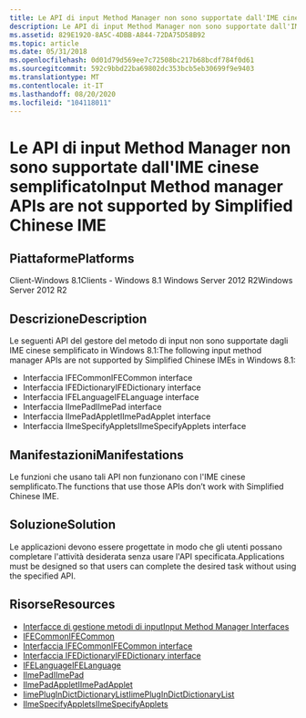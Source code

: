 ```yaml
---
title: Le API di input Method Manager non sono supportate dall'IME cinese semplificato
description: Le API di input Method Manager non sono supportate dall'IME cinese semplificato
ms.assetid: 829E1920-8A5C-4DBB-A844-72DA75D58B92
ms.topic: article
ms.date: 05/31/2018
ms.openlocfilehash: 0d01d79d569ee7c72508bc217b68bcdf784f0d61
ms.sourcegitcommit: 592c9bbd22ba69802dc353bcb5eb30699f9e9403
ms.translationtype: MT
ms.contentlocale: it-IT
ms.lasthandoff: 08/20/2020
ms.locfileid: "104118011"
---
```

# <a name="input-method-manager-apis-are-not-supported-by-simplified-chinese-ime"></a><span data-ttu-id="d7a09-103">Le API di input Method Manager non sono supportate dall'IME cinese semplificato</span><span class="sxs-lookup"><span data-stu-id="d7a09-103">Input Method manager APIs are not supported by Simplified Chinese IME</span></span>

## <a name="platforms"></a><span data-ttu-id="d7a09-104">Piattaforme</span><span class="sxs-lookup"><span data-stu-id="d7a09-104">Platforms</span></span>

<dl> <span data-ttu-id="d7a09-105">Client-Windows 8.1</span><span class="sxs-lookup"><span data-stu-id="d7a09-105">Clients - Windows 8.1</span></span>  
<span data-ttu-id="d7a09-106">Windows Server 2012 R2</span><span class="sxs-lookup"><span data-stu-id="d7a09-106">Windows Server 2012 R2</span></span>  
</dl>

## <a name="description"></a><span data-ttu-id="d7a09-107">Descrizione</span><span class="sxs-lookup"><span data-stu-id="d7a09-107">Description</span></span>

<span data-ttu-id="d7a09-108">Le seguenti API del gestore del metodo di input non sono supportate dagli IME cinese semplificato in Windows 8.1:</span><span class="sxs-lookup"><span data-stu-id="d7a09-108">The following input method manager APIs are not supported by Simplified Chinese IMEs in Windows 8.1:</span></span>

-   <span data-ttu-id="d7a09-109">Interfaccia IFECommon</span><span class="sxs-lookup"><span data-stu-id="d7a09-109">IFECommon interface</span></span>
-   <span data-ttu-id="d7a09-110">Interfaccia IFEDictionary</span><span class="sxs-lookup"><span data-stu-id="d7a09-110">IFEDictionary interface</span></span>
-   <span data-ttu-id="d7a09-111">Interfaccia IFELanguage</span><span class="sxs-lookup"><span data-stu-id="d7a09-111">IFELanguage interface</span></span>
-   <span data-ttu-id="d7a09-112">Interfaccia IImePad</span><span class="sxs-lookup"><span data-stu-id="d7a09-112">IImePad interface</span></span>
-   <span data-ttu-id="d7a09-113">Interfaccia IImePadApplet</span><span class="sxs-lookup"><span data-stu-id="d7a09-113">IImePadApplet interface</span></span>
-   <span data-ttu-id="d7a09-114">Interfaccia IImeSpecifyApplets</span><span class="sxs-lookup"><span data-stu-id="d7a09-114">IImeSpecifyApplets interface</span></span>

## <a name="manifestations"></a><span data-ttu-id="d7a09-115">Manifestazioni</span><span class="sxs-lookup"><span data-stu-id="d7a09-115">Manifestations</span></span>

<span data-ttu-id="d7a09-116">Le funzioni che usano tali API non funzionano con l'IME cinese semplificato.</span><span class="sxs-lookup"><span data-stu-id="d7a09-116">The functions that use those APIs don’t work with Simplified Chinese IME.</span></span>

## <a name="solution"></a><span data-ttu-id="d7a09-117">Soluzione</span><span class="sxs-lookup"><span data-stu-id="d7a09-117">Solution</span></span>

<span data-ttu-id="d7a09-118">Le applicazioni devono essere progettate in modo che gli utenti possano completare l'attività desiderata senza usare l'API specificata.</span><span class="sxs-lookup"><span data-stu-id="d7a09-118">Applications must be designed so that users can complete the desired task without using the specified API.</span></span>

## <a name="resources"></a><span data-ttu-id="d7a09-119">Risorse</span><span class="sxs-lookup"><span data-stu-id="d7a09-119">Resources</span></span>

-   [<span data-ttu-id="d7a09-120">Interfacce di gestione metodi di input</span><span class="sxs-lookup"><span data-stu-id="d7a09-120">Input Method Manager Interfaces</span></span>](../intl/input-method-manager-interfaces.md)
-   [<span data-ttu-id="d7a09-121">IFECommon</span><span class="sxs-lookup"><span data-stu-id="d7a09-121">IFECommon</span></span>](/windows/win32/api/msime/nn-msime-ifecommon)
-   [<span data-ttu-id="d7a09-122">Interfaccia IFECommon</span><span class="sxs-lookup"><span data-stu-id="d7a09-122">IFECommon interface</span></span>](/windows/win32/api/msime/nn-msime-ifecommon)
-   [<span data-ttu-id="d7a09-123">Interfaccia IFEDictionary</span><span class="sxs-lookup"><span data-stu-id="d7a09-123">IFEDictionary interface</span></span>](/windows/win32/api/msime/nn-msime-ifedictionary)
-   [<span data-ttu-id="d7a09-124">IFELanguage</span><span class="sxs-lookup"><span data-stu-id="d7a09-124">IFELanguage</span></span>](/windows/win32/api/msime/nn-msime-ifelanguage)
-   [<span data-ttu-id="d7a09-125">IImePad</span><span class="sxs-lookup"><span data-stu-id="d7a09-125">IImePad</span></span>](/windows/win32/api/imepad/nn-imepad-iimepad)
-   [<span data-ttu-id="d7a09-126">IImePadApplet</span><span class="sxs-lookup"><span data-stu-id="d7a09-126">IImePadApplet</span></span>](/windows/win32/api/imepad/nn-imepad-iimepadapplet)
-   [<span data-ttu-id="d7a09-127">IimePlugInDictDictionaryList</span><span class="sxs-lookup"><span data-stu-id="d7a09-127">IimePlugInDictDictionaryList</span></span>](/windows/win32/api/msimeapi/nn-msimeapi-iimeplugindictdictionarylist)
-   [<span data-ttu-id="d7a09-128">IImeSpecifyApplets</span><span class="sxs-lookup"><span data-stu-id="d7a09-128">IImeSpecifyApplets</span></span>](/windows/win32/api/imepad/nn-imepad-iimespecifyapplets)

 

 